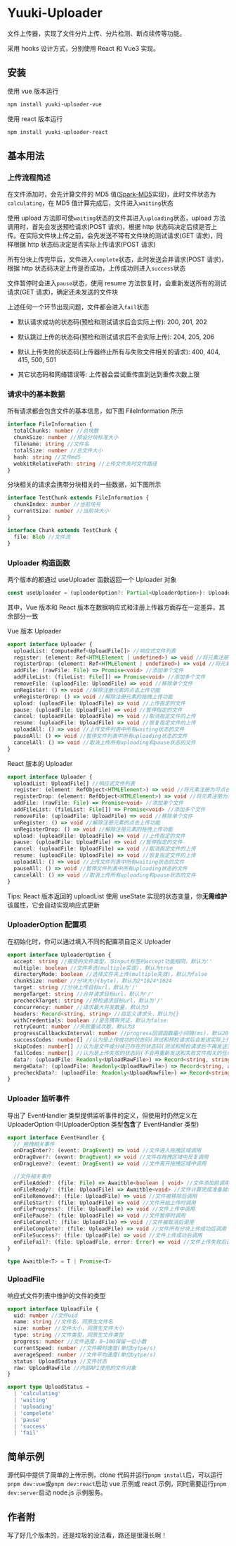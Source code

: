 # Yuuki-Uploader

文件上传器，实现了文件分片上传、分片检测、断点续传等功能。

采用 hooks 设计方式，分别使用 React 和 Vue3 实现。

## 安装

使用 vue 版本运行

```bash
npm install yuuki-uploader-vue
```

使用 react 版本运行

```bash
npm install yuuki-uploader-react
```

## 基本用法

### 上传流程简述

在文件添加时，会先计算文件的 MD5 值([Spark-MD5](https://github.com/satazor/js-spark-md5)实现)，此时文件状态为`calculating`，在 MD5 值计算完成后，文件进入`waiting`状态

使用 upload 方法即可使`waiting`状态的文件其进入`uploading`状态，upload 方法调用时，首先会发送预检请求(POST 请求)，根据 http 状态码决定后续是否上传。在实际文件块上传之前，会先发送不带有文件块的测试请求(GET 请求)，同样根据 http 状态码决定是否实际上传请求(POST 请求)

所有分块上传完毕后，文件进入`complete`状态，此时发送合并请求(POST 请求)，根据 http 状态码决定上传是否成功，上传成功则进入`success`状态

文件暂停时会进入`pause`状态，使用 resume 方法恢复时，会重新发送所有的测试请求(GET 请求)，确定还未发送的文件块

上述任何一个环节出现问题，文件都会进入`fail`状态

- 默认请求成功的状态码(预检和测试请求后会实际上传): 200, 201, 202

- 默认跳过上传的状态码(预检和测试请求后不会实际上传): 204, 205, 206

- 默认上传失败的状态码(上传器终止所有与失败文件相关的请求): 400, 404, 415, 500, 501

- 其它状态码和网络错误等: 上传器会尝试重传直到达到重传次数上限

### 请求中的基本数据

所有请求都会包含文件的基本信息，如下图 FileInformation 所示

```ts
interface FileInformation {
  totalChunks: number //总块数
  chunkSize: number //预设分块标准大小
  filename: string //文件名
  totalSize: number //总文件大小
  hash: string //文件md5
  webkitRelativePath: string //上传文件夹时文件路径
}
```

分块相关的请求会携带分块相关的一些数据，如下图所示

```ts
interface TestChunk extends FileInformation {
  chunkIndex: number //当前块号
  currentSize: number //当前块大小
}

interface Chunk extends TestChunk {
  file: Blob //文件流
}
```

### Uploader 构造函数

两个版本的都通过 useUploader 函数返回一个 Uploader 对象

```ts
const useUploader = (uploaderOption?: Partial<UploaderOption>): Uploader
```

其中，Vue 版本和 React 版本在数据响应式和注册上传器方面存在一定差异，其余部分一致

Vue 版本 Uploader

```ts
export interface Uploader {
  uploadList: ComputedRef<UploadFile[]> //响应式文件列表
  register: (element: Ref<HTMLElement | undefined>) => void //将元素注册为可点击上传文件
  registerDrop: (element: Ref<HTMLElement | undefined>) => void //将元素注册为拖拽上传区域
  addFile: (rawFile: File) => Promise<void> //添加单个文件
  addFileList: (fileList: File[]) => Promise<void> //添加多个文件
  removeFile: (uploadFile: UploadFile) => void //移除单个文件
  unRegister: () => void //解除注册元素的点击上传功能
  unRegisterDrop: () => void //解除注册元素的拖拽上传功能
  upload: (uploadFile: UploadFile) => void //上传指定的文件
  pause: (uploadFile: UploadFile) => void //暂停指定的文件
  cancel: (uploadFile: UploadFile) => void //取消指定文件的上传
  resume: (uploadFile: UploadFile) => void //恢复指定文件的上传
  uploadAll: () => void //上传文件列表中所有waiting状态的文件
  pauseAll: () => void //暂停文件列表中所有uploading状态的文件
  cancelAll: () => void //取消上传所有uploading和pause状态的文件
}
```

React 版本的 Uploader

```ts
export interface Uploader {
  uploadList: UploadFile[] //响应式文件列表
  register: (element: RefObject<HTMLElement>) => void //将元素注册为可点击上传文件
  registerDrop: (element: RefObject<HTMLElement>) => void //将元素注册为拖拽上传区域
  addFile: (rawFile: File) => Promise<void> //添加单个文件
  addFileList: (fileList: File[]) => Promise<void> //添加多个文件
  removeFile: (uploadFile: UploadFile) => void //移除单个文件
  unRegister: () => void //解除注册元素的点击上传功能
  unRegisterDrop: () => void //解除注册元素的拖拽上传功能
  upload: (uploadFile: UploadFile) => void //上传指定的文件
  pause: (uploadFile: UploadFile) => void //暂停指定的文件
  cancel: (uploadFile: UploadFile) => void //取消指定文件的上传
  resume: (uploadFile: UploadFile) => void //恢复指定文件的上传
  uploadAll: () => void //上传文件列表中所有waiting状态的文件
  pauseAll: () => void //暂停文件列表中所有uploading状态的文件
  cancelAll: () => void //取消上传所有uploading和pause状态的文件
}
```

Tips: React 版本返回的 uploadList 使用 useState 实现的状态变量，你**无需维护**该属性，它会自动实现响应式更新

### UploaderOption 配置项

在初始化时，你可以通过填入不同的配置项自定义 Uploader

```ts
export interface UploaderOption {
  accept: string //接受的文件类型，与input标签的accept功能相同，默认为''
  multiple: boolean //文件多选(multiple实现)，默认为true
  directoryMode: boolean //选择文件夹上传(multiple失效)，默认为false
  chunkSize: number //分块大小(byte)，默认为2*1024*1024
  target: string //分块上传目标url，默认为'/'
  mergeTarget: string //合并请求目标url，默认为'/'
  precheckTarget: string //预检请求目标url，默认为'/'
  concurrency: number //请求最大并发数量，默认为3
  headers: Record<string, string> //自定义请求头，默认为{}
  withCredentials: boolean //是否携带凭证，默认为false
  retryCount: number //失败重试次数，默认为3
  progressCallbacksInterval: number //progress回调函数最小间隔(ms)，默认200
  successCodes: number[] //认为是上传成功的状态码(测试和预检请求后会发送实际上传请求)，默认为[200,201,202]
  skipCodes: number[] //认为是文件或分块已存在的状态码(测试和预检请求后不再发送实际上传请求)，默认为[204,205,206]
  failCodes: number[] //认为是上传失败的状态码(不会再重新发送和失败文件相关的任何请求)，默认为[400, 404, 415, 500, 501]
  data?: (uploadFile: Readonly<UploadRawFile>) => Record<string, string | number> //测试分块和上传分块请求中发送的自定义数据
  mergeData?: (uploadFile: Readonly<UploadRawFile>) => Record<string, any> //合并请求中发送的自定义数据
  precheckData?: (uploadFile: Readonly<UploadRawFile>) => Record<string, any> //预检请求中发送的自定义数据
}
```

### Uploader 监听事件

导出了 EventHandler 类型提供监听事件的定义，但使用时仍然定义在 UploaderOption 中(UploaderOption 类型**包含**了 EventHandler 类型)

```ts
export interface EventHandler {
  // 拖拽相关事件
  onDragEnter?: (event: DragEvent) => void //文件进入拖拽区域调用
  onDragOver?: (event: DragEvent) => void //文件在拖拽区域中反复调用
  onDragLeave?: (event: DragEvent) => void //文件离开拖拽区域中调用

  //文件相关事件
  onFileAdded?: (file: File) => Awaitble<boolean | void> //文件添加前调用(支持返回Promise)
  onFileReady?: (file: UploadFile) => Awaitble<void> //文件计算完成准备就绪后调用
  onFileRemoved?: (file: UploadFile) => void //文件被移除后调用
  onFileStart?: (file: UploadFile) => void //文件开始上传时调用
  onFileProgress?: (file: UploadFile) => void //文件上传中调用
  onFilePause?: (file: UploadFile) => void //文件暂停时调用
  onFileCancel?: (file: UploadFile) => void //文件被取消后调用
  onFileComplete?: (file: UploadFile) => void //文件所有分块上传成功后调用
  onFileSuccess?: (file: UploadFile) => void //文件上传成功后调用
  onFileFail?: (file: UploadFile, error: Error) => void //文件上传失败后调用
}

type Awaitble<T> = T | Promise<T>
```

### UploadFile

响应式文件列表中维护的文件的类型

```ts
export interface UploadFile {
  uid: number //文件uid
  name: string //文件名，同原生文件名
  size: number //文件大小，同原生文件大小
  type: string //文件类型，同原生文件类型
  progress: number //文件进度，0~100保留一位小数
  currentSpeed: number //文件瞬时速度(单位bytpe/s)
  averageSpeed: number //文件平均速度(单位bytpe/s)
  status: UploadStatus //文件状态
  raw: UploadRawFile //内部API使用的文件对象
}

export type UploadStatus =
  | 'calculating'
  | 'waiting'
  | 'uploading'
  | 'compelete'
  | 'pause'
  | 'success'
  | 'fail'
```

## 简单示例

源代码中提供了简单的上传示例，clone 代码并运行`pnpm install`后，可以运行`pnpm dev:vue`或`pnpm dev:react`启动 vue 示例或 react 示例，同时需要运行`pnpm dev:server`启动 node.js 示例服务。

## 作者附

写了好几个版本的，还是垃圾的没法看，路还是很漫长啊！
